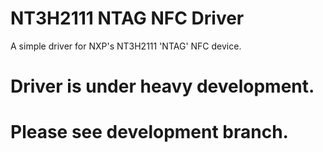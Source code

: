 # NT3H2111 NTAG NFC Driver
A simple driver for NXP's NT3H2111 'NTAG' NFC device.

# Driver is under heavy development.
# Please see development branch.
